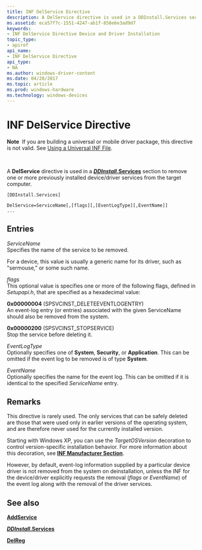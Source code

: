 ```yaml
---
title: INF DelService Directive
description: A DelService directive is used in a DDInstall.Services section to remove one or more previously installed device/driver services from the target computer.
ms.assetid: eca57f7c-1551-4247-ab1f-858e6e3ad9d7
keywords:
- INF DelService Directive Device and Driver Installation
topic_type:
- apiref
api_name:
- INF DelService Directive
api_type:
- NA
ms.author: windows-driver-content
ms.date: 04/20/2017
ms.topic: article
ms.prod: windows-hardware
ms.technology: windows-devices
---
```


# INF DelService Directive


**Note**  If you are building a universal or mobile driver package, this directive is not valid. See [Using a Universal INF File](using-a-configurable-inf-file.md).

 

A **DelService** directive is used in a [***DDInstall*.Services**](inf-ddinstall-services-section.md) section to remove one or more previously installed device/driver services from the target computer.

``` syntax
[DDInstall.Services] 
 
DelService=ServiceName[,[flags][,[EventLogType][,EventName]]
...
```

## Entries


<a href="" id="servicename"></a>*ServiceName*  
Specifies the name of the service to be removed.

For a device, this value is usually a generic name for its driver, such as "sermouse," or some such name.

<a href="" id="flags"></a>*flags*  
This optional value is specifies one or more of the following flags, defined in *Setupapi.h*, that are specified as a hexadecimal value:

<a href="" id="0x00000004--spsvcinst-deleteeventlogentry-"></a>**0x00000004** (SPSVCINST\_DELETEEVENTLOGENTRY)  
An event-log entry (or entries) associated with the given ServiceName should also be removed from the system.

<a href="" id="0x00000200---spsvcinst-stopservice--"></a>**0x00000200** (SPSVCINST\_STOPSERVICE)   
Stop the service before deleting it.

<a href="" id="eventlogtype"></a>*EventLogType*  
Optionally specifies one of **System**, **Security**, or **Application**. This can be omitted if the event log to be removed is of type **System**.

<a href="" id="eventname"></a>*EventName*  
Optionally specifies the name for the event log. This can be omitted if it is identical to the specified *ServiceName* entry.

Remarks
-------

This directive is rarely used. The only services that can be safely deleted are those that were used only in earlier versions of the operating system, and are therefore never used for the currently installed version.

Starting with Windows XP, you can use the *TargetOSVersion* decoration to control version-specific installation behavior. For more information about this decoration, see [**INF Manufacturer Section**](inf-manufacturer-section.md).

However, by default, event-log information supplied by a particular device driver is not removed from the system on deinstallation, unless the INF for the device/driver explicitly requests the removal (*flags* or *EventName*) of the event log along with the removal of the driver services.

## See also


[**AddService**](inf-addservice-directive.md)

[***DDInstall*.Services**](inf-ddinstall-services-section.md)

[**DelReg**](inf-delreg-directive.md)

 

 






